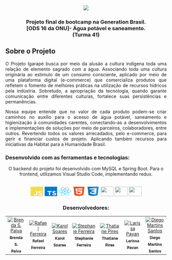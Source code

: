 <div align="center"><img src="https://i.imgur.com/FWXZcxa.gif"></div>
<h3 align="center">Projeto final de bootcamp na Generation Brasil.<br>
[ODS 16 da ONU]- Água potável e saneamento.<br>
(Turma 41)</h3>

## Sobre o Projeto

<p align="justify"> 
O Projeto Igarapé busca por meio da alusão a cultura indígena toda uma relação de elemento sagrado com a água. Associando toda uma cultura originária ao estimulo de um consumo consciente, aplicado por meio de uma plataforma digital (e-commerce) que comercializa produtos que refletem o fomento de melhores práticas na utilização de recursos hídricos pela indústria. Sobretudo, a apropriação da tecnologia, quando garante comunicação entre diferentes culturas, fortalece suas persistências e permanências. </p>
<p align="justify"> 
Nossa equipe entende que no valor de cada produto podem-se criar caminhos no auxílio para o acesso de água potável, saneamento e higienização à comunidades carentes, conectando-as a desenvolvimentos e implementações de soluções por meio de parceiros, colaboradores, entre outros. Revertendo todos os valores arrecadados, pelo e-commerce, para gerir e financiar custos de projeto. Aplicando também recursos para iniciativas da Habitat para a Humanidade Brasil. </p>


### Desenvolvido com as ferramentas e tecnologias:
<p align="center"> 
O backend do projeto foi desenvolvido com MySQL e Spring Boot. Para o frontend, utilizamos Visual Studio Code, implementando redux. </p>

 <div style="display: inline_block" align="center"><br>
  <img height="30" width="40" src="https://raw.githubusercontent.com/devicons/devicon/master/icons/javascript/javascript-plain.svg">
  <img height="30" width="40" src="https://raw.githubusercontent.com/devicons/devicon/master/icons/typescript/typescript-plain.svg">
  <img height="30" width="40" src="https://raw.githubusercontent.com/devicons/devicon/master/icons/react/react-original.svg">
  <img height="30" width="40" src="https://raw.githubusercontent.com/devicons/devicon/master/icons/html5/html5-original.svg">
  <img height="30" width="40" src="https://raw.githubusercontent.com/devicons/devicon/master/icons/css3/css3-original.svg">
  <img height="30" width="40" src="https://cdn.jsdelivr.net/gh/devicons/devicon/icons/java/java-original.svg" />
  <img height="30" width="40" src="https://cdn.jsdelivr.net/gh/devicons/devicon/icons/mysql/mysql-original.svg" />
  <img height="30" width="40" src="https://cdn.jsdelivr.net/gh/devicons/devicon/icons/spring/spring-original.svg" />
 
 
 ### Desenvolvedores:
 <table>
	<tr>
		<td align="center">
			<a href="https://github.com/paivasbr">
				<img
					width="100px"
					height="auto"
					src="https://github.com/paivasbr.png"
					alt="Brenda S. Paiva"
				/>
				<br />
				<sub>
					<b>Brenda S.<br>Paiva</b>
				</sub>
			</a>
		</td>
		<td align="center">
			<a href="https://github.com/rafaelsotnas">
				<img
					width="100px"
					height="auto"
					src="https://github.com/rafaelsotnas.png"
					alt="Rafael Ferreira"
				/>
				<br />
				<sub>
					<b>Rafael<br>Ferreira</b>
				</sub>
			</a>
		</td>
		<td align="center">
			<a href="https://github.com/Karol-Soares">
				<img
					width="100px"
					height="auto"
					src="https://github.com/Karol-Soares.png"
					alt="Karol Soares"
				/>
				<br />
				<sub>
					<b>Karol<br>Soares</b>
				</sub>
			</a>
		</td>
		<td align="center">
			<a href="https://github.com/scavalari">
				<img
					width="100px"
					height="auto"
					src="https://github.com/scavalari.png"
					alt="Stephanie Ferreira"
				/>
				<br />
				<sub>
					<b>Stephanie<br>Ferreira</b>
				</sub>
			</a>
		</td>
		<td align="center">
			<a href="https://github.com/thatipiresss">
				<img
					width="100px"
					height="auto"
					src="https://github.com/thatipiresss.png"
					alt="Thatiane Pires"
				/>
				<br />
				<sub>
					<b>Thatiane<br>Pires</b>
				</sub>
			</a>
		</td>
  <td align="center">
			<a href="https://github.com/larissacpavan">
				<img
					width="100px"
					height="auto"
					src="https://github.com/larissacpavan.png"
					alt="Larissa Pavan"
				/>
				<br />
				<sub>
					<b>Larissa<br>Pavan</b>
				</sub>
			</a>
		</td>
  <td align="center">
			<a href="https://github.com/Mohotrisk">
				<img
					width="100px"
					height="auto"
					src="https://github.com/Mohotrisk.png"
					alt="Diego Martins Santos"
				/>
				<br />
				<sub>
					<b>Diego Martins<br>Santos</b>
				</sub>
			</a>
		</td>
	</tr>
</table>
 
